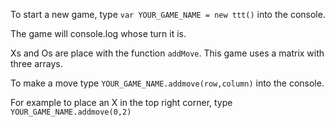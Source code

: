 To start a new game, type `var YOUR_GAME_NAME = new ttt()` into the console.

The game will console.log whose turn it is.

Xs and Os are place with the function `addMove`. This game uses a matrix with three arrays.

To make a move type `YOUR_GAME_NAME.addmove(row,column)` into the console.

For example to place an X in the top right corner, type `YOUR_GAME_NAME.addmove(0,2)`
